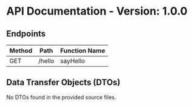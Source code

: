 # API Documentation - Version: 1.0.0

## Endpoints

| Method | Path          | Function Name    |
|--------|---------------|------------------|
| GET    | /hello        | sayHello         |

## Data Transfer Objects (DTOs)

No DTOs found in the provided source files.
